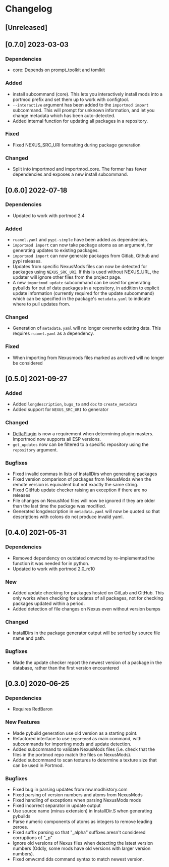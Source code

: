 # Changelog

## [Unreleased]

## [0.7.0] 2023-03-03

### Dependencies
- core: Depends on prompt_toolkit and tomlkit

### Added
- install subcommand (core). This lets you interactively install mods into a portmod prefix and set them up to
  work with configtool.
- `--interactive` argument has been added to the `importmod import` subcommand.
  This will prompt for unknown information, and let you change metadata which
  has been auto-detected.
- Added internal function for updating all packages in a repository.

### Fixed
- Fixed NEXUS_SRC_URI formatting during package generation

### Changed
- Split into importmod and importmod_core. The former has fewer dependencies and exposes a new install subcommand.

## [0.6.0] 2022-07-18

### Dependencies
- Updated to work with portmod 2.4

### Added
- `ruamel.yaml` and `pypi-simple` have been added as dependencies.
- `importmod import` can now take package atoms as an argument, for generating updates to existing packages.
- `importmod import` can now generate packages from Gitlab, Github and pypi releases.
- Updates from specific NexusMods files can now be detected for packages using `NEXUS_SRC_URI`.
  If this is used without NEXUS_URL, the updater will ignore other files from the project page.
- A new `importmod update` subcommand can be used for generating pybuilds for out of date packages in a
  repository, in addition to explicit update information (currently required for the update subcommand)
  which can be specified in the package's `metadata.yaml` to indicate where to pull updates from.

### Changed
- Generation of `metadata.yaml` will no longer overwrite existing data. This requires `ruamel.yaml` as a
  dependency.

### Fixed
- When importing from Nexusmods files marked as archived will no longer be considered

## [0.5.0] 2021-09-27

### Added
- Added `longdescription`, `bugs_to` and `doc` to `create_metadata`
- Added support for `NEXUS_SRC_URI` to generator

### Changed
- [DeltaPlugin](https://gitlab.com/bmwinger/delta-plugin) is now a requirement when determining
  plugin masters. Importmod now supports all ESP versions.
- `get_updates` now can be filtered to a specific repository using the `repository` argument.

### Bugfixes
- Fixed invalid commas in lists of InstallDirs when generating packages
- Fixed version comparison of packages from NexusMods when the remote version is equivalent
  but not exactly the same string.
- Fixed GitHub update checker raising an exception if there are no releases
- File changes on NexusMod files will now be ignored if they are older than the last time the
  package was modified.
- Generated longdescription in `metadata.yaml` will now be quoted so that descriptions with colons
  do not produce invalid yaml.

## [0.4.0] 2021-05-31

### Dependencies
- Removed dependency on outdated omwcmd by re-implemented the function it was needed for in python.
- Updated to work with portmod 2.0_rc10

### New
- Added update checking for packages hosted on GitLab and GitHub.
  This only works when checking for updates of all packages, not for checking packages
  updated within a period.
- Added detection of file changes on Nexus even without version bumps

### Changed
- InstallDirs in the package generator output will be sorted by source file name and path.

### Bugfixes
- Made the update checker report the newest version of a package in the database,
  rather than the first version encountered

## [0.3.0] 2020-06-25

### Dependencies
- Requires RedBaron

### New Features
- Made pybuild generation use old version as a starting point.
- Refactored interface to use `importmod` as main command, with subcommands for importing mods and update detection.
- Added subcommand to validate NexusMods files (i.e. check that the files in the portmod repo match the files on NexusMods).
- Added subcommand to scan textures to determine a texture size that can be used in Portmod.

### Bugfixes
- Fixed bug in parsing updates from mw.modhistory.com
- Fixed parsing of version numbers and atoms from NexusMods
- Fixed handling of exceptions when parsing NexusMods mods
- Fixed incorrect separator in update output
- Use source name (minus extension) in InstallDir.S when generating pybuilds
- Parse numeric components of atoms as integers to remove leading zeroes.
- Fixed suffix parsing so that "_alpha" suffixes aresn't considered corruptions of "_p"
- Ignore old versions of Nexus files when detecting the latest version numbers
  (Oddly, some mods have old versions with larger version numbers).
- Fixed omwcmd dds command syntax to match newest version.
